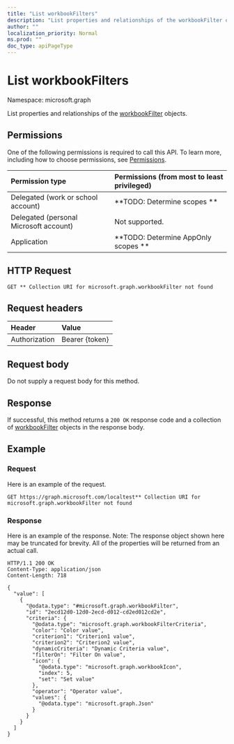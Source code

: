 ```yaml
---
title: "List workbookFilters"
description: "List properties and relationships of the workbookFilter objects."
author: ""
localization_priority: Normal
ms.prod: ""
doc_type: apiPageType
---
```


# List workbookFilters

Namespace: microsoft.graph

List properties and relationships of the [workbookFilter](../resources/workbookfilter.md) objects.

## Permissions
One of the following permissions is required to call this API. To learn more, including how to choose permissions, see [Permissions](/concepts/permissions-reference.md).

|Permission type|Permissions (from most to least privileged)|
|:---|:---|
|Delegated (work or school account)|**TODO: Determine scopes **|
|Delegated (personal Microsoft account)|Not supported.|
|Application|**TODO: Determine AppOnly scopes **|

## HTTP Request
<!-- {
  "blockType": "ignored"
}
-->
``` http
GET ** Collection URI for microsoft.graph.workbookFilter not found
```

## Request headers
|Header|Value|
|:---|:---|
|Authorization|Bearer {token}|

## Request body
Do not supply a request body for this method.

## Response
If successful, this method returns a `200 OK` response code and a collection of [workbookFilter](../resources/workbookfilter.md) objects in the response body.

## Example

### Request
Here is an example of the request.
<!-- {
  "blockType": "request",
  "name": "get_workbookfilter"
}
-->
``` http
GET https://graph.microsoft.com/localtest** Collection URI for microsoft.graph.workbookFilter not found
```

### Response
Here is an example of the response. Note: The response object shown here may be truncated for brevity. All of the properties will be returned from an actual call.
<!-- {
  "blockType": "response",
  "truncated": true,
  "@odata.type": "collection(microsoft.graph.workbookfilter)"
}
-->
``` http
HTTP/1.1 200 OK
Content-Type: application/json
Content-Length: 718

{
  "value": [
    {
      "@odata.type": "#microsoft.graph.workbookFilter",
      "id": "2ecd12d0-12d0-2ecd-d012-cd2ed012cd2e",
      "criteria": {
        "@odata.type": "microsoft.graph.workbookFilterCriteria",
        "color": "Color value",
        "criterion1": "Criterion1 value",
        "criterion2": "Criterion2 value",
        "dynamicCriteria": "Dynamic Criteria value",
        "filterOn": "Filter On value",
        "icon": {
          "@odata.type": "microsoft.graph.workbookIcon",
          "index": 5,
          "set": "Set value"
        },
        "operator": "Operator value",
        "values": {
          "@odata.type": "microsoft.graph.Json"
        }
      }
    }
  ]
}
```

